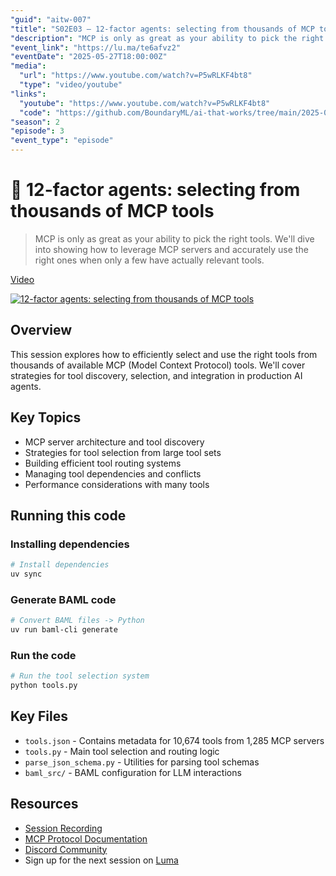 ```yaml
---
"guid": "aitw-007"
"title": "S02E03 – 12-factor agents: selecting from thousands of MCP tools"
"description": "MCP is only as great as your ability to pick the right tools. We'll dive into showing how to leverage MCP servers and accurately use the right ones when only a few have actually relevant tools."
"event_link": "https://lu.ma/te6afvz2"
"eventDate": "2025-05-27T18:00:00Z"
"media":
  "url": "https://www.youtube.com/watch?v=P5wRLKF4bt8"
  "type": "video/youtube"
"links":
  "youtube": "https://www.youtube.com/watch?v=P5wRLKF4bt8"
  "code": "https://github.com/BoundaryML/ai-that-works/tree/main/2025-05-27-mcp-with-10000-tools"
"season": 2
"episode": 3
"event_type": "episode"
---
```


# 🦄 12-factor agents: selecting from thousands of MCP tools

> MCP is only as great as your ability to pick the right tools. We'll dive into showing how to leverage MCP servers and accurately use the right ones when only a few have actually relevant tools.

[Video](https://www.youtube.com/watch?v=P5wRLKF4bt8)

[![12-factor agents: selecting from thousands of MCP tools](https://img.youtube.com/vi/P5wRLKF4bt8/0.jpg)](https://www.youtube.com/watch?v=P5wRLKF4bt8)

## Overview

This session explores how to efficiently select and use the right tools from thousands of available MCP (Model Context Protocol) tools. We'll cover strategies for tool discovery, selection, and integration in production AI agents.

## Key Topics

- MCP server architecture and tool discovery
- Strategies for tool selection from large tool sets
- Building efficient tool routing systems
- Managing tool dependencies and conflicts
- Performance considerations with many tools

## Running this code

### Installing dependencies

```bash
# Install dependencies
uv sync
```

### Generate BAML code

```bash
# Convert BAML files -> Python
uv run baml-cli generate
```

### Run the code

```bash
# Run the tool selection system
python tools.py
```

## Key Files

- `tools.json` - Contains metadata for 10,674 tools from 1,285 MCP servers
- `tools.py` - Main tool selection and routing logic
- `parse_json_schema.py` - Utilities for parsing tool schemas
- `baml_src/` - BAML configuration for LLM interactions

## Resources

- [Session Recording](https://www.youtube.com/watch?v=P5wRLKF4bt8)
- [MCP Protocol Documentation](https://modelcontextprotocol.io/)
- [Discord Community](https://boundaryml.com/discord)
- Sign up for the next session on [Luma](https://lu.ma/baml)